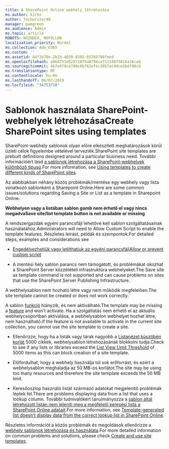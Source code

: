 ```yaml
---
title: A SharePoint Online webhely létrehozása
ms.author: kirks
author: Techwriter40
manager: pamgreen
ms.audience: Admin
ms.topic: article
ROBOTS: NOINDEX, NOFOLLOW
localization_priority: Normal
ms.collection: Adm_O365
ms.custom: ''
ms.assetid: 84f2b70e-2b23-4039-8305-85783798feed
ms.openlocfilehash: a964751e52972875a8794ce311546f5816a36ca6
ms.sourcegitcommit: 4b7e478ce700c0b781efec3857ac4dce5bdf00c6
ms.translationtype: MT
ms.contentlocale: hu-HU
ms.lasthandoff: 06/07/2019
ms.locfileid: "34753710"
---
```

# <a name="create-sharepoint-sites-using-templates"></a><span data-ttu-id="6b690-102">Sablonok használata SharePoint-webhelyek létrehozása</span><span class="sxs-lookup"><span data-stu-id="6b690-102">Create SharePoint sites using templates</span></span>

<span data-ttu-id="6b690-103">SharePoint-webhely sablonok olyan előre elkészített meghatározások körül üzleti célok figyelembe vételével tervezték.</span><span class="sxs-lookup"><span data-stu-id="6b690-103">SharePoint site templates are prebuilt definitions designed around a particular business need.</span></span> <span data-ttu-id="6b690-104">További információért lásd [a sablonok létrehozása a SharePoint-webhelyek különböző típusú](https://support.office.com/article/using-templates-to-create-different-kinds-of-sharepoint-sites-449eccec-ff99-4cf3-b62e-dcfee37e8da4).</span><span class="sxs-lookup"><span data-stu-id="6b690-104">For more information, see [Using templates to create different kinds of SharePoint sites](https://support.office.com/article/using-templates-to-create-different-kinds-of-sharepoint-sites-449eccec-ff99-4cf3-b62e-dcfee37e8da4).</span></span>

<span data-ttu-id="6b690-105">Az alábbiakban néhány közös problémák/mentése egy webhely vagy lista vonatkozó sablonként a Sharepoint Online.</span><span class="sxs-lookup"><span data-stu-id="6b690-105">Here are some common issues/solutions regarding Saving a Site or List as a template in Sharepoint Online.</span></span> 

<span data-ttu-id="6b690-106">**Webhelyen vagy a listában sablon gomb nem érhető el vagy nincs megadva**</span><span class="sxs-lookup"><span data-stu-id="6b690-106">**Save site/list template button is not available or missing**</span></span>

<span data-ttu-id="6b690-107">A rendszergazdák egyéni parancsfájl lehetővé kell sablon szolgáltatásainak használatához.</span><span class="sxs-lookup"><span data-stu-id="6b690-107">Administrators will need to Allow Custom Script to enable the template features.</span></span> <span data-ttu-id="6b690-108">Részletes leírást, példák és szempontok:</span><span class="sxs-lookup"><span data-stu-id="6b690-108">For detailed steps, examples and considerations see</span></span> 

- [<span data-ttu-id="6b690-109">Engedélyezhetjük vagy letilthatjuk az egyéni parancsfájl</span><span class="sxs-lookup"><span data-stu-id="6b690-109">Allow or prevent custom script</span></span>](https://docs.microsoft.com/sharepoint/allow-or-prevent-custom-script)

- <span data-ttu-id="6b690-110">A mentési hely sablon parancs nem támogatott, és problémákat okozhat a SharePoint Server közzétételi infrastruktúra webhelyeket.</span><span class="sxs-lookup"><span data-stu-id="6b690-110">The Save site as template command is not supported and can cause problems on sites that use the SharePoint Server Publishing Infrastructure.</span></span>

<span data-ttu-id="6b690-111">A webhelysablon nem hozható létre vagy nem működik megfelelően.</span><span class="sxs-lookup"><span data-stu-id="6b690-111">The site template cannot be created or does not work correctly.</span></span>

<span data-ttu-id="6b690-112">A sablon [funkció](https://social.technet.microsoft.com/wiki/contents/articles/14423.sharepoint-2013-existing-features-guid.aspx) hiányzik, és nem aktiválható.</span><span class="sxs-lookup"><span data-stu-id="6b690-112">The template may be missing a [feature](https://social.technet.microsoft.com/wiki/contents/articles/14423.sharepoint-2013-existing-features-guid.aspx) and won't activate.</span></span> <span data-ttu-id="6b690-113">Ha a szolgáltatás nem érhető el az aktuális webhelycsoportban aktiválása, a webhelysablon webhelyet hozhat létre, nem használható.</span><span class="sxs-lookup"><span data-stu-id="6b690-113">If the feature is not available to activate in the current site collection, you cannot use the site template to create a site.</span></span>

- <span data-ttu-id="6b690-114">Ellenőrizze, hogy ha a listák vagy tárak nagyobb a [Listanézet küszöbén korlát](https://support.office.com/article/Manage-large-lists-and-libraries-in-SharePoint-B8588DAE-9387-48C2-9248-C24122F07C59) 5000 cikkek, webhelysablon létrehozásának blokkolni tudja.</span><span class="sxs-lookup"><span data-stu-id="6b690-114">Check to see if any lists or libraries exceed the [List View Limit Threshold](https://support.office.com/article/Manage-large-lists-and-libraries-in-SharePoint-B8588DAE-9387-48C2-9248-C24122F07C59) of 5000 items as this can block creation of a site template.</span></span>

- <span data-ttu-id="6b690-115">Előfordulhat, hogy a webhely használja túl sok erőforrást, és ezért a webhelysablon meghaladja az 50 MB-os korlátot.</span><span class="sxs-lookup"><span data-stu-id="6b690-115">The site may be using too many resources and therefore the site template exceeds the 50 MB limit.</span></span>


- <span data-ttu-id="6b690-116">Keresőoszlop használó listát származó adatokat megjelenítő problémák léptek fel.</span><span class="sxs-lookup"><span data-stu-id="6b690-116">There are problems displaying data from a list that uses a lookup column.</span></span> <span data-ttu-id="6b690-117">További tudnivalókért tanulmányozza a [sablon által létrehozott listán nem jeleníti meg a megfelelő keresési lista a SharePoint Online adatait](https://support.office.com/article/template-generated-list-doesn-t-display-correct-data-for-a-column-in-sharepoint-online-20430b62-e40c-4f6f-8889-aa24e80d605a).</span><span class="sxs-lookup"><span data-stu-id="6b690-117">For more information, see [Template-generated list doesn't display data from the correct lookup list in SharePoint Online](https://support.office.com/article/template-generated-list-doesn-t-display-correct-data-for-a-column-in-sharepoint-online-20430b62-e40c-4f6f-8889-aa24e80d605a).</span></span>

<span data-ttu-id="6b690-118">Részletes információt a közös problémák és megoldások ellenőrizze a [webhely sablonok létrehozása és használata](https://support.office.com/article/Create-and-use-site-templates-60371B0F-00E0-4C49-A844-34759EBDD989).</span><span class="sxs-lookup"><span data-stu-id="6b690-118">For more detailed information on common problems and solutions, please check [Create and use site templates](https://support.office.com/article/Create-and-use-site-templates-60371B0F-00E0-4C49-A844-34759EBDD989).</span></span>



